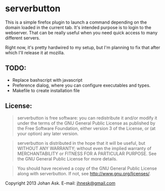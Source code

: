 serverbutton
============

This is a simple firefox plugin to launch a command depending on the
domain loaded in the current tab.  It's intended purpose is to login to
the webserver. That can be really useful when you need quick access to
many different servers.

Right now, it's pretty hardwired to my setup, but I'm planning to fix
that after which I'll release it at mozilla.

TODO:
-----

-	Replace bashscript with javascript
-	Preference dialog, where you can configure executables and types.
-	Makefile to create installation file

License:
--------

> serverbutton is free software: you can redistribute it and/or modify
> it under the terms of the GNU General Public License as published by
> the Free Software Foundation, either version 3 of the License, or
> (at your option) any later version.

> serverbutton is distributed in the hope that it will be useful,
> but WITHOUT ANY WARRANTY; without even the implied warranty of
> MERCHANTABILITY or FITNESS FOR A PARTICULAR PURPOSE.  See the
> GNU General Public License for more details.

> You should have received a copy of the GNU General Public License
> along with serverbutton.  If not, see <http://www.gnu.org/licenses/>.

Copyright 2013 Johan Ask.
E-mail: jhnesk@gmail.com
